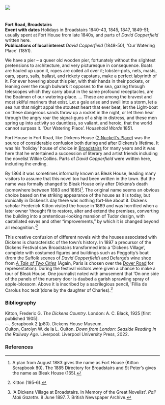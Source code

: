 <a href="https://juncture-digital.org"><img src="https://juncture-digital.org/images/ve-button.png"/></a>

<param author="Carolyn Oulton" banner="/images/banners/19c.jpg" layout="vtl" title="Fort House (Bleak House)" ve-config=""/>

#

**Fort Road, Broadstairs**   
**Event with dates** Holidays in Broadstairs 1840-43, 1845, 1847, 1849-51; usually spent at Fort House from late 1840s, and parts of _David Copperfield_ written here.   
**Publications of local interest** _David Copperfield_ (1848-50), 'Our Watering Place' (1851).   
<param ve-image-v2 manifest="https://iiif.juncture-digital.org/gh:kent-map/images/dickens/broadstairsCO.JPG/manifest.json">

We have a pier – a queer old wooden pier, fortunately without the slightest pretensions to architecture, and very picturesque in consequence. Boats are hauled up upon it, ropes are coiled all over it; lobster-pots, nets, masts, oars, spars, sails, ballast, and rickety capstans, make a perfect labyrinth of it. For ever hovering about this pier, with their hands in their pockets, or leaning over the rough bulwark it opposes to the sea, gazing through telescopes which they carry about in the same profound receptacles, are the Boatmen of our watering-place. … These are among the bravest and most skilful mariners that exist. Let a gale arise and swell into a storm, let a sea run that might appal the stoutest heart that ever beat, let the Light-boat on these dangerous sands throw up a rocket in the night, or let them hear through the angry roar the signal-guns of a ship in distress, and these men spring up into activity so dauntless, so valiant, and heroic, that the world cannot surpass it.
‘Our Watering Place’. _Household Words_ 1851.
<param ve-image-v2 manifest="https://iiif.juncture-digital.org/gh:kent-map/images/dickens/Bleak House in the time of Dickens.JPG/manifest.json">

Fort House in Fort Road, like Dickens House ([2 Nuckell's Place](/dickens/david-copperfield-nuckells-place)) was the source of considerable confusion both during and after Dickens’s lifetime. It was his 'holiday' house of choice in [Broadstairs](/dickens/dickens-broadstairs) for many years and it was here that he entertained a succession of literary and artist friends including the novelist Wilkie Collins. Parts of _David Copperfield_ were written here, including the ending. 
<param ve-image-v2 manifest="https://iiif.juncture-digital.org/gh:kent-map/images/dickens/Bleak_house_postcard.jpg/manifest.json">

By 1864 it was sometimes informally known as Bleak House, leading many visitors to assume that this novel too had been written in the town. But the name was formally changed to Bleak House only after Dickens’s death (somewhere between 1883 and 1885)[^ref1]. The original name seems an obvious choice based on the striking appearance of the house as it is today, but ironically in Dickens’s day there was nothing fort-like about it. Dickens scholar Frederick Kitton visited the house in 1889 and was horrified when a later owner ‘thought fit to restore, alter and extend the premises, converting the building into a pretentious-looking mansion of Tudor design, with castellated eaves and other “improvements,” by which it is changed beyond all recognition.’[^ref2]
<param ve-image-v2 manifest="https://iiif.juncture-digital.org/gh:kent-map/images/dickens/HassamHIGHRES.jpg/manifest.json">

This creative confusion of different novels with the houses associated with Dickens is characteristic of the town’s history. In 1897 a precursor of the Dickens Festival saw Broadstairs transformed into a ‘Dickens Village’, complete with costumed figures and buildings such as Peggotty’s boat (from the Suffolk scenes of _David Copperfield_) and Defarge’s wine shop from [_A Tale of Two Cities_](/dickens/tale-two-cities) (Again, Paris is chosen over the [Dover Road](dickens/david-copperfield-dover-road) for representation). During the festival visitors were given a chance to make a tour of Bleak House. One journalist noted with amusement that ‘On one side of the panels of the nursery door is daubed a garish sprawling spray of apple-blossom. Above it is inscribed by a sacrilegious pencil, 'Fillia de Carolus hoc tecit’(done by the daughter of Charles).[^ref3]
<param ve-image-v2 manifest="https://iiif.juncture-digital.org/gh:kent-map/images/dickens/Bleak House Broadstairs MJC.jpg/manifest.json">

### Bibliography

Kitton, Frederic G. _The Dickens Country_. London: A. C. Black, 1925 [first published 1905].   
--. Scrapbook 2 (p80). Dickens House Museum.   
Oulton, Carolyn W. de la L. Oulton. _Down from London: Seaside Reading in the Railway Age_. Liverpool: Liverpool University Press, 2022.   

### References

[^ref1]: A plan from August 1883 gives the name as Fort House (Kitton Scrapbook 80). The 1885 Directory for Broadstairs and St Peter’s gives the name as Bleak House (165).
[^ref2]: Kitton (195-6).
[^ref3]: 'A Dickens Village at Broadstairs. In Memory of the Great Novelist’. _Pall Mall Gazette_. 8 June 1897. 7. British Newspaper Archive.   

